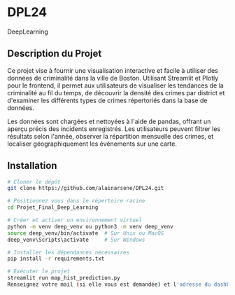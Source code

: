 # DPL24
 DeepLearning
 
## Description du Projet

Ce projet vise à fournir une visualisation interactive et facile à utiliser des données de criminalité dans la ville de Boston. Utilisant Streamlit et Plotly pour le frontend, il permet aux utilisateurs de visualiser les tendances de la criminalité au fil du temps, de découvrir la densité des crimes par district et d'examiner les différents types de crimes répertoriés dans la base de données.

Les données sont chargées et nettoyées à l'aide de pandas, offrant un aperçu précis des incidents enregistrés. Les utilisateurs peuvent filtrer les résultats selon l'année, observer la répartition mensuelle des crimes, et localiser géographiquement les événements sur une carte.

## Installation
```bash
# Cloner le dépôt
git clone https://github.com/alainarsene/DPL24.git

# Positionnez vous dans le répertoire racine
cd Projet_Final_Deep_Learning

# Créer et activer un environnement virtuel 
python -m venv deep_venv ou python3 -m venv deep_venv
source deep_venv/bin/activate  # Sur Unix ou MacOS
deep_venv\Scripts\activate     # Sur Windows

# Installer les dépendances nécessaires
pip install -r requirements.txt

# Exécuter le projet
streamlit run map_hist_prediction.py
Renseignez votre mail (si elle vous est demandée) et l'adresse du dashboard vous sera fournie (copiez l'adresse dans un navigateur de votre choix) ou la page s'ouvrira automatiquement dans votre navigateur par défaut
